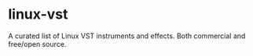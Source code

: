 # linux-vst
A curated list of Linux VST instruments and effects. Both commercial and free/open source.
